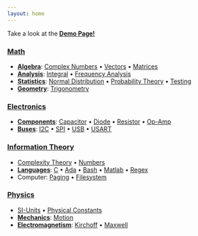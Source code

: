 ```yaml
---
layout: home
---
```


Take a look at the [**Demo Page!**](demo.html)

### [Math](math.html)
* [**Algebra**](algebra.html): [Complex Numbers](complex-number.html) • [Vectors](vector.html) • [Matrices](matrix.html)
* [**Analysis**](analysis.html): [Integral](integral.html) • [Frequency Analysis](frequency-analysis.html)
* [**Statistics**](statistics.html): [Normal Distribution](normal-distribution.html) • [Probability Theory](probability.html) • [Testing](testing.html)
* [**Geometry**](geometry.html): [Trigonometry](trigonometry.html)

### [Electronics](electronics.html)
* [**Components**](component.html): [Capacitor](capacitor.html) • [Diode](diode.html) • [Resistor](resistor.html) • [Op-Amp](op-amp.html)
* [**Buses**](bus.html): [I2C](i2c.html) • [SPI](spi.html) • [USB](usb.html) • [USART](usart.html)

### [Information Theory](it.html)
* [Complexity Theory](complexity-theory.html) • [Numbers](numbers.html)
* [**Languages**](language.html): [C](c.html) • [Ada](ada.html) • [Bash](bash.html) • [Matlab](matlab.html) • [Regex](regular-expressions.html)
* Computer: [Paging](paging.html) • [Filesystem](filesystem.html)

### [Physics](physics.html)
* [SI-Units](si-units.html) • [Physical Constants](constants.html)
* [**Mechanics**](mechanics.html): [Motion](motion.html)
* [**Electromagnetism**](electromagnetism.html): [Kirchoff](kirchoff.html) • [Maxwell](maxwell.html)